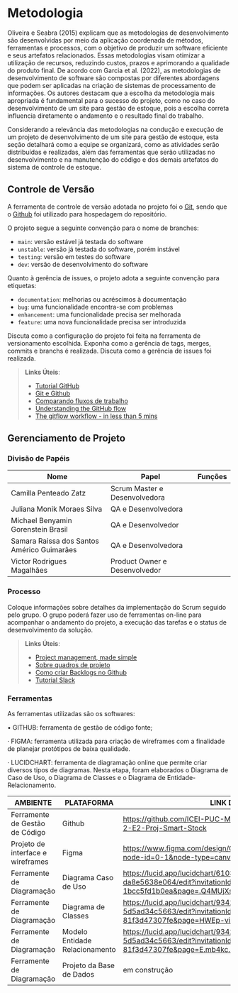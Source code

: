 
# Metodologia

 Oliveira e Seabra (2015) explicam que as metodologias de desenvolvimento são desenvolvidas por meio da aplicação coordenada de métodos, ferramentas e processos, com o objetivo de produzir um software eficiente e seus artefatos relacionados. Essas metodologias visam otimizar a utilização de recursos, reduzindo custos, prazos e aprimorando a qualidade do produto final.
 De acordo com Garcia et al. (2022), as metodologias de desenvolvimento de software são compostas por diferentes abordagens que podem ser aplicadas na criação de sistemas de processamento de informações. Os autores destacam que a escolha da metodologia mais apropriada é fundamental para o sucesso do projeto, como no caso do desenvolvimento de um site para gestão de estoque, pois a escolha correta influencia diretamente o andamento e o resultado final do trabalho.

Considerando a relevância das metodologias na condução e execução de um projeto de desenvolvimento de um site para gestão de estoque, esta seção detalhará como a equipe se organizará, como as atividades serão distribuídas e realizadas, além das ferramentas que serão utilizadas no desenvolvimento e na manutenção do código e dos demais artefatos do sistema de controle de estoque.

## Controle de Versão

A ferramenta de controle de versão adotada no projeto foi o
[Git](https://git-scm.com/), sendo que o [Github](https://github.com)
foi utilizado para hospedagem do repositório.

O projeto segue a seguinte convenção para o nome de branches:

- `main`: versão estável já testada do software
- `unstable`: versão já testada do software, porém instável
- `testing`: versão em testes do software
- `dev`: versão de desenvolvimento do software

Quanto à gerência de issues, o projeto adota a seguinte convenção para
etiquetas:

- `documentation`: melhorias ou acréscimos à documentação
- `bug`: uma funcionalidade encontra-se com problemas
- `enhancement`: uma funcionalidade precisa ser melhorada
- `feature`: uma nova funcionalidade precisa ser introduzida

Discuta como a configuração do projeto foi feita na ferramenta de versionamento escolhida. Exponha como a gerência de tags, merges, commits e branchs é realizada. Discuta como a gerência de issues foi realizada.

> **Links Úteis**:
> - [Tutorial GitHub](https://guides.github.com/activities/hello-world/)
> - [Git e Github](https://www.youtube.com/playlist?list=PLHz_AreHm4dm7ZULPAmadvNhH6vk9oNZA)
>  - [Comparando fluxos de trabalho](https://www.atlassian.com/br/git/tutorials/comparing-workflows)
> - [Understanding the GitHub flow](https://guides.github.com/introduction/flow/)
> - [The gitflow workflow - in less than 5 mins](https://www.youtube.com/watch?v=1SXpE08hvGs)

## Gerenciamento de Projeto

### Divisão de Papéis

| Nome                            | Papel                         | Funções                        |
|-------------------------------------|------------------------------------|----------------------------------------|
| Camilla Penteado Zatz       | Scrum Master e Desenvolvedora                         |                              
|Juliana Monik Moraes Silva  | QA e Desenvolvedora              |                         
|Michael Benyamin Gorenstein Brasil   | QA e Desenvolvedor           |
|Samara Raissa dos Santos Américo Guimarães   | QA e Desenvolvedora         | 
|Victor Rodrigues Magalhães   | Product Owner e Desenvolvedor  |            

### Processo

Coloque  informações sobre detalhes da implementação do Scrum seguido pelo grupo. O grupo poderá fazer uso de ferramentas on-line para acompanhar o andamento do projeto, a execução das tarefas e o status de desenvolvimento da solução.
 
> **Links Úteis**:
> - [Project management, made simple](https://github.com/features/project-management/)
> - [Sobre quadros de projeto](https://docs.github.com/pt/github/managing-your-work-on-github/about-project-boards)
> - [Como criar Backlogs no Github](https://www.youtube.com/watch?v=RXEy6CFu9Hk)
> - [Tutorial Slack](https://slack.com/intl/en-br/)

### Ferramentas


As ferramentas utilizadas são os softwares:

• GITHUB: ferramenta de gestão de código fonte;

· FIGMA: ferramenta utilizada para criação de wireframes com a finalidade de planejar protótipos de baixa qualidade.

· LUCIDCHART: ferramenta de diagramação online que permite criar diversos tipos de diagramas. Nesta etapa, foram elaborados o Diagrama de Caso de Uso, o Diagrama de Classes e o Diagrama de Entidade-Relacionamento.


| AMBIENTE                            | PLATAFORMA                         | LINK DE ACESSO                         |
|-------------------------------------|------------------------------------|----------------------------------------|
| Ferramente de Gestão de Código        | Github                          | https://github.com/ICEI-PUC-Minas-PMV-ADS/PMV-ADS-2024-2-E2-Proj-Smart-Stock| Documentos do projeto               | GitHub                             |                            | Figma                              | http://....                            |
|Projeto de interface e wireframes    | Figma              |https://www.figma.com/design/C08lggIBwVW4fyLHmZVPjx/Untitled?node-id=0-1&node-type=canvas&t=2GSWQQ9GQg1Jb48t-0
|Ferramente de Diagramação   | Diagrama Caso de Uso           |https://lucid.app/lucidchart/610345b9-5c7b-4c48-8acb-da8e5638e064/edit?invitationId=inv_384f7e54-52cc-407c-bc7c-1bcc5fd1b0ea&page=.Q4MUjXso07N#
|Ferramente de Diagramação   | Diagrama de Classes         |https://lucid.app/lucidchart/9342c5b3-9a26-4988-802a-5d5ad34c5663/edit?invitationId=inv_59132baf-9384-4cf4-bd59-81f3d47307fe&page=HWEp-vi-RSFO#
|Ferramente de Diagramação   |Modelo Entidade Relacionamento  |https://lucid.app/lucidchart/9342c5b3-9a26-4988-802a-5d5ad34c5663/edit?invitationId=inv_59132baf-9384-4cf4-bd59-81f3d47307fe&page=E.mb4kc.4tQh#
|Ferramente de Diagramação   |Projeto da Base de Dados | em construção
